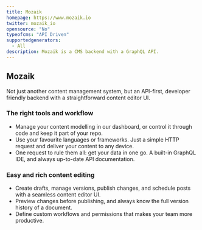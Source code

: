```yaml
---
title: Mozaik
homepage: https://www.mozaik.io
twitter: mozaik_io
opensource: "No"
typeofcms: "API Driven"
supportedgenerators:
  - All
description: Mozaik is a CMS backend with a GraphQL API.
---
```


## Mozaik

Not just another content management system, but an API-first, developer friendly backend with a straightforward content editor UI.

### The right tools and workflow

- Manage your content modelling in our dashboard, or control it through code and keep it part of your repo.
- Use your favourite languages or frameworks. Just a simple HTTP request and deliver your content to any device.
- One request to rule them all: get your data in one go. A built-in GraphQL IDE, and always up-to-date API documentation.

### Easy and rich content editing

- Create drafts, manage versions, publish changes, and schedule posts with a seamless content editor UI.
- Preview changes before publishing, and always know the full version history of a document.
- Define custom workflows and permissions that makes your team more productive.
